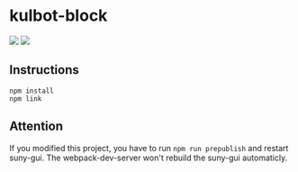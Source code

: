 # kulbot-block
![](https://img.shields.io/travis/com/Coderkul2020/kulbot-block) ![](https://img.shields.io/github/license/Coderkul2020/kulbot-block)

## Instructions

```
npm install
npm link
```

## Attention

If you modified this project, you have to run `npm run prepublish`  and restart suny-gui. The webpack-dev-server won't rebuild the suny-gui automaticly.



